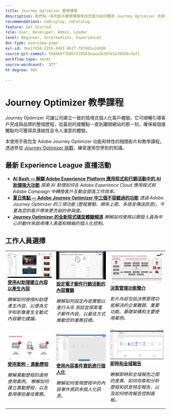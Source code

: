 ```yaml
---
title: Journey Optimizer 教學課程
description: 我們有一系列影片教學課程來向您展示如何獲得 Journey Optimizer 的好處。
recommendations: noDisplay, noCatalog
feature: Get Started
role: User, Developer, Admin, Leader
level: Beginner, Intermediate, Experienced
doc-type: overview-page
exl-id: 36e27d56-2255-4d41-961f-f8fd01e2d698
source-git-commit: f6ddb0f7b8b7570582eaaa3b20fd3a70450cdaf1
workflow-type: tm+mt
source-wordcount: '377'
ht-degree: 90%

---
```



# Journey Optimizer 教學課程

Journey Optimizer 可讓公司建立一致的情境式個人化客戶體驗。它可順暢引導客戶完成與品牌的整個歷程，從最初的接觸點一直到離開網站的那一刻，確保每個接觸點均可獲得具連結性且令人滿意的體驗。

本使用手冊包含 Adobe Journey Optimizer 功能和特性的相關影片和教學課程。透過參加 [Journey Optimizer 挑戰](https://experienceleague.adobe.com/zh-hant/docs/journey-optimizer-learn/challenges/introduction-and-prerequisites)，練習運用您學到的知識。

<div id="recs-overview-body-1"></div>
<div id="recs-overview-body-2"></div>
<div id="recs-overview-body-3"></div>
<div id="recs-overview-body-4"></div>
<div id="recs-overview-body-5"></div>
<div id="recs-overview-body-6"></div>

<div id="events-section">

## 最新 Experience League 直播活動

* **[AI Bash — 解鎖 Adobe Experience Platform 應用程式和行銷活動中的 AI 助理強大功能](https://experienceleague.adobe.com/zh-hant/docs/events/experience-league-live-recordings/episodes/exl-live-episode-09-26-24)**
  *探索 AI 助理如何在 Adobe Experience Cloud 應用程式和 Adobe Campaign 中轉換客戶互動並提高工作效率。*
* **[夏日焦點 — Adobe Journey Optimizer 中三個不容錯過的功能](https://experienceleague.adobe.com/zh-hant/docs/events/experience-league-live-recordings/episodes/exl-live-episode-08-28-24)**
  *透過 Adobe Journey Optimizer 的三項功能 (歷程實驗、頻率上限、多語言傳送訊息)，今夏為您的客戶帶來更充裕的參與度。*
* **[Journey Optimizer 的全新程式碼型體驗頻道](https://experienceleague.adobe.com/zh-hant/docs/events/experience-league-live-recordings/episodes/exl-live-episode-04-24-24)**
  *瞭解如何使用以開發人員為中心的動作來啟用傳入表面和精細的個人化控制。*

</div>

<div id="staff-picks-section">

## 工作人員選擇

<table>
<tr>
    <td>
    <a href="../content-management/create-content-using-ai-assistant-for-content-generation.md">
      <img alt="使用AI助理建立內容以產生內容（影片）" src="../assets/3434635.jpg"/>
    </a>
    <div>
      <a href="../content-management/create-content-using-ai-assistant-for-content-generation.md">
    <strong>使用AI助理建立內容以產生內容</strong>
    </a>
    </div>
    <p>
    <em>瞭解如何使用AI助理產生內容，以便為文字和影像產生主動式內容變化建議。
</em>
    <p>
  </td>
    <td>
    <a href="../experimentation/content-experiments-for-emails.md">
      <img alt="設定電子郵件行銷活動的內容實驗 (影片)" src="../assets/3419893.jpeg"/>
    </a>
    <div>
      <a href="../experimentation/content-experiments-for-emails.md">
    <strong>設定電子郵件行銷活動的內容實驗 </strong>
    </a>
    </div>
    <p>
    <em>瞭解如何設定內容實驗以進行 A/B 測試並探索電子郵件內容，以最佳方式推動您的業務目標。</em>
    <p>
  </td>
  </td>
    <td>
    <a href="../decision-management/create-decisions.md">
      <img alt="決策管理功能簡介" src="../assets/326961.jpg"/>
    </a>
    <div>
      <a href="../decision-management/create-decisions.md">
    <strong>決策管理功能簡介 </strong>
    </a>
    </div>
    <p>
    <em>影片內容包括決策管理功能解決的企業難題、重要功能、基礎架構和主要使用案例。

</em>
    <p>
  </td>
</tr>
<tr>
  <td>
    <a href="../create-journeys/use-case-transactional-journey.md">
      <img alt="使用案例 - 異動歷程 " src="../assets/334202.jpeg"/>
    </a>
    <div>
      <a href="../create-journeys/use-case-transactional-journey.md">
    <strong>使用案例 - 異動歷程 </strong>
    </a>
    </div>
    <p>
    <em>瞭解異動歷程的適用使用案例。 瞭解如何建立異動歷程，以及套用哪些最佳實務。</em>
    <p>
  </td>
    <td>
    <a href="../personalize-content/use-contextual-event-information-for-personalization.md">
      <img alt="使用內容事件資訊進行個人化" src="../assets/334165.jpg"/>
    </a>
    <div>
      <a href="../personalize-content/use-contextual-event-information-for-personalization.md">
    <strong>使用內容事件資訊進行個人化 </strong>
    </a>
    </div>
    <p>
    <em>瞭解如何使用歷程中的內容事件資訊來個人化訊息。</em>
    <p>
  </td>
  </td>
    <td>
    <a href="../report-and-monitor/live-and-global-reports.md">
      <img alt="即時和全域報告" src="../assets/334108.jpg"/>
    </a>
    <div>
      <a href="../report-and-monitor/live-and-global-reports.md">
    <strong>即時和全域報告 </strong>
    </a>
    </div>
    <p>
    <em>瞭解即時和全域報告之間的差異、如何存取和分析歷程和訊息特定報告，以及如何修改報告控制面板。

</em>
    <p>
  </td>
</tr>
</table>
</div>
